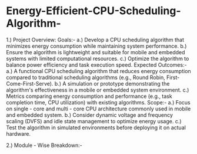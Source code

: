 # Energy-Efficient-CPU-Scheduling-Algorithm-

1.) Project Overview:
    Goals:- 
    a.) Develop a CPU scheduling algorithm that minimizes energy consumption while maintaining              system performance.
    b.) Ensure the algorithm is lightweight and suitable for mobile and embedded systems with 
        limited computational resources.
    c.) Optimize the algorithm to balance power efficiency and task execution speed.
    Expected Outcomes:-
    a.) A functional CPU scheduling algorithm that reduces energy consumption compared to                  traditional scheduling algorithms (e.g., Round Robin, First-Come-First-Serve).
    b.) A simulation or prototype demonstrating the algorithm's effectiveness in a mobile or 
        embedded system environment.
    c.) Metrics comparing energy consumption and performance (e.g., task completion time, CPU 
        utilization) with existing algorithms.
    Scope:-
    a.) Focus on single - core and multi - core CPU architecture commonly used in mobile and               embedded system.
    b.) Consider dynamic voltage and frequency scaling (DVFS) and idle state management to 
        optimize energy usage.
    c.) Test the algorithm in simulated environments before deploying it on actual hardware.

2.) Module - Wise Breakdown:-
